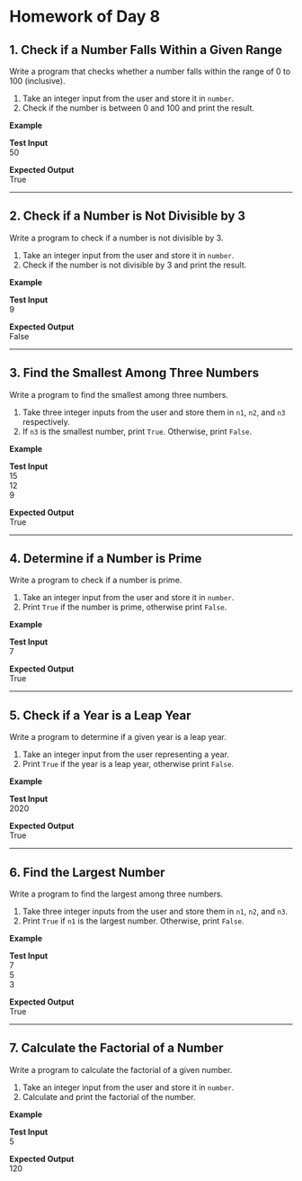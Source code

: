 # Homework of Day 8

## 1. Check if a Number Falls Within a Given Range

Write a program that checks whether a number falls within the range of 0 to 100 (inclusive).

1. Take an integer input from the user and store it in `number`.
2. Check if the number is between 0 and 100 and print the result.

**Example**

**Test Input**  
50

**Expected Output**  
True

---

## 2. Check if a Number is Not Divisible by 3

Write a program to check if a number is not divisible by 3.

1. Take an integer input from the user and store it in `number`.
2. Check if the number is not divisible by 3 and print the result.

**Example**

**Test Input**  
9

**Expected Output**  
False

---

## 3. Find the Smallest Among Three Numbers

Write a program to find the smallest among three numbers.

1. Take three integer inputs from the user and store them in `n1`, `n2`, and `n3` respectively.
2. If `n3` is the smallest number, print `True`. Otherwise, print `False`.

**Example**

**Test Input**  
15  
12  
9  

**Expected Output**  
True

---

## 4. Determine if a Number is Prime

Write a program to check if a number is prime.

1. Take an integer input from the user and store it in `number`.
2. Print `True` if the number is prime, otherwise print `False`.

**Example**

**Test Input**  
7

**Expected Output**  
True

---

## 5. Check if a Year is a Leap Year

Write a program to determine if a given year is a leap year.

1. Take an integer input from the user representing a year.
2. Print `True` if the year is a leap year, otherwise print `False`.

**Example**

**Test Input**  
2020

**Expected Output**  
True

---

## 6. Find the Largest Number

Write a program to find the largest among three numbers.

1. Take three integer inputs from the user and store them in `n1`, `n2`, and `n3`.
2. Print `True` if `n1` is the largest number. Otherwise, print `False`.

**Example**

**Test Input**  
7  
5  
3  

**Expected Output**  
True

---

## 7. Calculate the Factorial of a Number

Write a program to calculate the factorial of a given number.

1. Take an integer input from the user and store it in `number`.
2. Calculate and print the factorial of the number.

**Example**

**Test Input**  
5

**Expected Output**  
120
